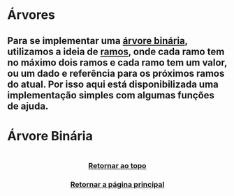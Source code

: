 # Árvores

Para se implementar uma <a href="Árvores.md" title="elementos organizados não sequêncialmente mais sim em ramos">**árvore binária**</a>, utilizamos a ideia de <a href="Árvores.md" title="Vulgo Node">ramos</a>, onde cada ramo tem no máximo dois ramos e cada ramo tem um valor, ou um dado e referência para os próximos ramos do atual. Por isso aqui está disponibilizada uma implementação simples com algumas funções de ajuda.
--- 

# Árvore Binária
```main.c
```

<h3 align="center"> <a href="#árvores" title="Voltar ao topo"> Retornar ao topo </a> </h3>
<h3 align="center"> <a href="https://github.com/AllisonJunior/Estruturas_de_Dados" title="Voltar ao menu principal"> Retornar a página principal </a> </h3>

